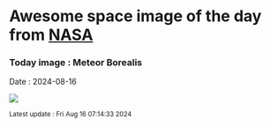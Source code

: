 
# Awesome space image of the day from [NASA](https://api.nasa.gov/)

### Today image : Meteor Borealis
Date : 2024-08-16

![](https://apod.nasa.gov/apod/image/2408/JZ8_3744Dain_1024c.jpg)

<small>Latest update : Fri Aug 16 07:14:33 2024</small>
        